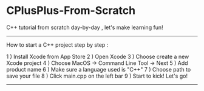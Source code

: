 # CPlusPlus-From-Scratch
C++ tutorial from scratch day-by-day , let's make learning fun!

-------------------------------------------------------------------------

How to start a C++ project step by step :

1 ) Install Xcode from App Store 
2 ) Open Xcode
3 ) Choose create a new Xcode project 
4 ) Choose MacOS -> Command Line Tool -> Next 
5 ) Add product name 
6 ) Make sure a language used is "C++"
7 ) Choose path to save your file 
8 ) Click main.cpp on the left bar 
9 ) Start to kick! Let's go!

-------------------------------------------------------------------------
